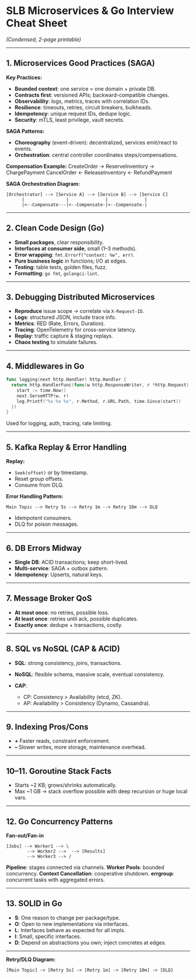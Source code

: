 # SLB Microservices & Go Interview Cheat Sheet

*(Condensed, 2-page printable)*

---

## 1. Microservices Good Practices (SAGA)

**Key Practices:**

* **Bounded context**: one service = one domain + private DB.
* **Contracts first**: versioned APIs; backward-compatible changes.
* **Observability**: logs, metrics, traces with correlation IDs.
* **Resilience**: timeouts, retries, circuit breakers, bulkheads.
* **Idempotency**: unique request IDs, dedupe logic.
* **Security**: mTLS, least privilege, vault secrets.

**SAGA Patterns:**

* **Choreography** (event-driven): decentralized, services emit/react to events.
* **Orchestration**: central controller coordinates steps/compensations.

**Compensation Example:**
CreateOrder → ReserveInventory → ChargePayment
CancelOrder ← ReleaseInventory ← RefundPayment

**SAGA Orchestration Diagram:**

```
[Orchestrator] --> [Service A] --> [Service B] --> [Service C]
      |                |              |              |
      |<--Compensate---|<--Compensate-|<--Compensate-|
```

---

## 2. Clean Code Design (Go)

* **Small packages**, clear responsibility.
* **Interfaces at consumer side**, small (1–3 methods).
* **Error wrapping**: `fmt.Errorf("context: %w", err)`.
* **Pure business logic** in functions; I/O at edges.
* **Testing**: table tests, golden files, fuzz.
* **Formatting**: `go fmt`, `golangci-lint`.

---

## 3. Debugging Distributed Microservices

* **Reproduce** issue scope → correlate via `X-Request-ID`.
* **Logs**: structured JSON, include trace info.
* **Metrics**: RED (Rate, Errors, Duration).
* **Tracing**: OpenTelemetry for cross-service latency.
* **Replay**: traffic capture & staging replays.
* **Chaos testing** to simulate failures.

---

## 4. Middlewares in Go

```go
func logging(next http.Handler) http.Handler {
  return http.HandlerFunc(func(w http.ResponseWriter, r *http.Request) {
    start := time.Now()
    next.ServeHTTP(w, r)
    log.Printf("%s %s %s", r.Method, r.URL.Path, time.Since(start))
  })
}
```

Used for logging, auth, tracing, rate limiting.

---

## 5. Kafka Replay & Error Handling

**Replay:**

* `Seek(offset)` or by timestamp.
* Reset group offsets.
* Consume from DLQ.

**Error Handling Pattern:**

```
Main Topic --> Retry 5s --> Retry 1m --> Retry 10m --> DLQ
```

* Idempotent consumers.
* DLQ for poison messages.

---

## 6. DB Errors Midway

* **Single DB**: ACID transactions; keep short-lived.
* **Multi-service**: SAGA + outbox pattern.
* **Idempotency**: Upserts, natural keys.

---

## 7. Message Broker QoS

* **At most once**: no retries, possible loss.
* **At least once**: retries until ack, possible duplicates.
* **Exactly once**: dedupe + transactions, costly.

---

## 8. SQL vs NoSQL (CAP & ACID)

* **SQL**: strong consistency, joins, transactions.
* **NoSQL**: flexible schema, massive scale, eventual consistency.
* **CAP**:

  * CP: Consistency > Availability (etcd, ZK).
  * AP: Availability > Consistency (Dynamo, Cassandra).

---

## 9. Indexing Pros/Cons

* **+** Faster reads, constraint enforcement.
* **–** Slower writes, more storage, maintenance overhead.

---

## 10–11. Goroutine Stack Facts

* Starts \~2 KB; grows/shrinks automatically.
* Max \~1 GB → stack overflow possible with deep recursion or huge local vars.

---

## 12. Go Concurrency Patterns

**Fan-out/Fan-in**

```
[Jobs] --> Worker1 --> \
        --> Worker2 -->  --> [Results]
        --> Worker3 --> /
```

**Pipeline**: stages connected via channels.
**Worker Pools**: bounded concurrency.
**Context Cancellation**: cooperative shutdown.
**errgroup**: concurrent tasks with aggregated errors.

---

## 13. SOLID in Go

* **S**: One reason to change per package/type.
* **O**: Open to new implementations via interfaces.
* **L**: Interfaces behave as expected for all impls.
* **I**: Small, specific interfaces.
* **D**: Depend on abstractions you own; inject concretes at edges.

---

**Retry/DLQ Diagram:**

```
[Main Topic] -> [Retry 5s] -> [Retry 1m] -> [Retry 10m] -> [DLQ]
```
